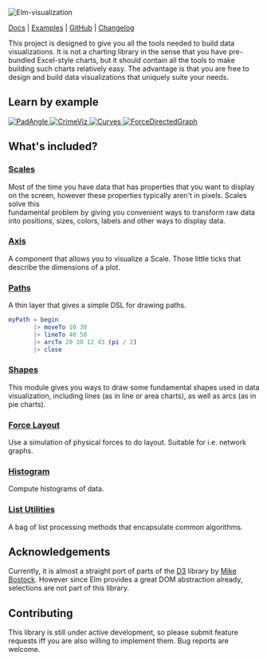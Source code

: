 ![Elm-visualization](http://code.gampleman.eu/elm-visualization/misc/Logo.png)


[Docs](http://package.elm-lang.org/packages/gampleman/elm-visualization/latest/) | [Examples](http://code.gampleman.eu/elm-visualization/) | [GitHub](https://github.com/gampleman/elm-visualization) | [Changelog](https://github.com/gampleman/elm-visualization/releases)

This project is designed to give you all the tools needed to build data visualizations.
It is not a charting library in the sense that you have pre-bundled Excel-style
charts, but it should contain all the tools to make building such charts relatively
easy. The advantage is that you are free to design and build data visualizations
that uniquely suite your needs.

## Learn by example

[![PadAngle](http://code.gampleman.eu/elm-visualization/PadAngle/preview.png)  ![CrimeViz](http://code.gampleman.eu/elm-visualization/CrimeViz/preview.png) ![Curves](http://code.gampleman.eu/elm-visualization/Curves/preview.png) ![ForceDirectedGraph](http://code.gampleman.eu/elm-visualization/ForceDirectedGraph/preview.png)](http://code.gampleman.eu/elm-visualization/)

## What's included?

### [Scales](http://package.elm-lang.org/packages/gampleman/elm-visualization/latest/Visualization-Scale)

Most of the time you have data that has properties that you want to display on the
screen, however these properties typically aren't in pixels. Scales solve this \
fundamental problem by giving you convenient ways to transform raw data into positions,
sizes, colors, labels and other ways to display data.

### [Axis](http://package.elm-lang.org/packages/gampleman/elm-visualization/latest/Visualization-Axis)

A component that allows you to visualize a Scale. Those little ticks that describe
the dimensions of a plot.

### [Paths](http://package.elm-lang.org/packages/gampleman/elm-visualization/latest/Visualization-Path)

A thin layer that gives a simple DSL for drawing paths.

~~~elm
myPath = begin
       |> moveTo 10 30
       |> lineTo 40 50
       |> arcTo 20 30 12 43 (pi / 2)
       |> close
~~~

### [Shapes](http://package.elm-lang.org/packages/gampleman/elm-visualization/latest/Visualization-Shape)

This module gives you ways to draw some fundamental shapes used in data visualization, including lines (as in line or area charts),
as well as arcs (as in pie charts).

### [Force Layout](http://package.elm-lang.org/packages/gampleman/elm-visualization/latest/Visualization-Force)

Use a simulation of physical forces to do layout. Suitable for i.e. network graphs.

### [Histogram](http://package.elm-lang.org/packages/gampleman/elm-visualization/latest/Visualization-Histogram)

Compute histograms of data.

### [List Utilities](http://package.elm-lang.org/packages/gampleman/elm-visualization/latest/Visualization-List)

A bag of list processing methods that encapsulate common algorithms.

## Acknowledgements

Currently, it is almost a straight port of parts of the [D3](https://github.com/d3/d3) library
by [Mike Bostock](https://bost.ocks.org/mike/). However since Elm provides a
great DOM abstraction already, selections are not part of this library.

## Contributing

This library is still under active development, so please submit feature requests
iff you are also willing to implement them. Bug reports are welcome.
